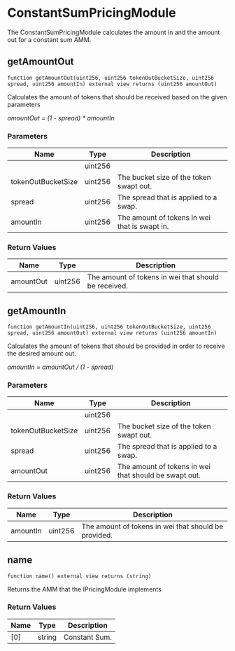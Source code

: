 # ConstantSumPricingModule

The ConstantSumPricingModule calculates the amount in and the amount out for a constant sum AMM.

## getAmountOut

```solidity
function getAmountOut(uint256, uint256 tokenOutBucketSize, uint256 spread, uint256 amountIn) external view returns (uint256 amountOut)
```

Calculates the amount of tokens that should be received based on the given parameters

_amountOut = (1 - spread) \* amountIn_

### Parameters

| Name               | Type    | Description                                   |
| ------------------ | ------- | --------------------------------------------- |
|                    | uint256 |                                               |
| tokenOutBucketSize | uint256 | The bucket size of the token swapt out.       |
| spread             | uint256 | The spread that is applied to a swap.         |
| amountIn           | uint256 | The amount of tokens in wei that is swapt in. |

### Return Values

| Name      | Type    | Description                                          |
| --------- | ------- | ---------------------------------------------------- |
| amountOut | uint256 | The amount of tokens in wei that should be received. |

## getAmountIn

```solidity
function getAmountIn(uint256, uint256 tokenOutBucketSize, uint256 spread, uint256 amountOut) external view returns (uint256 amountIn)
```

Calculates the amount of tokens that should be provided in order to receive the desired amount out.

_amountIn = amountOut / (1 - spread)_

### Parameters

| Name               | Type    | Description                                           |
| ------------------ | ------- | ----------------------------------------------------- |
|                    | uint256 |                                                       |
| tokenOutBucketSize | uint256 | The bucket size of the token swapt out.               |
| spread             | uint256 | The spread that is applied to a swap.                 |
| amountOut          | uint256 | The amount of tokens in wei that should be swapt out. |

### Return Values

| Name     | Type    | Description                                          |
| -------- | ------- | ---------------------------------------------------- |
| amountIn | uint256 | The amount of tokens in wei that should be provided. |

## name

```solidity
function name() external view returns (string)
```

Returns the AMM that the IPricingModule implements

### Return Values

| Name | Type   | Description   |
| ---- | ------ | ------------- |
| \[0] | string | Constant Sum. |
